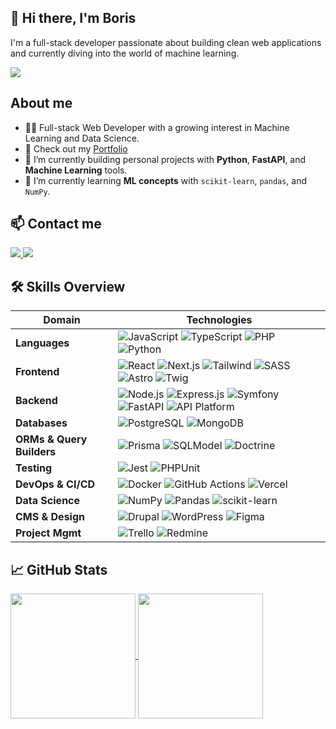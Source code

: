 ## 👋 Hi there, I'm Boris

I'm a full-stack developer passionate about building clean web applications and currently diving into the world of machine learning.

![](https://komarev.com/ghpvc/?username=boris-picard&label=VIEWS&abbreviated=true&style=for-the-badge)

## **About me**

- 👨‍💻 Full-stack Web Developer with a growing interest in Machine Learning and Data Science.
- 🚀 Check out my [Portfolio](https://www.boris-picard.com/)
- 🔭 I’m currently building personal projects with **Python**, **FastAPI**, and **Machine Learning** tools.
- 🌱 I’m currently learning **ML concepts** with `scikit-learn`, `pandas`, and `NumPy`.

## 📫 Contact me

<a href="mailto:picard.boris@gmail.com?subject=[GitHub]">
  <img src="https://img.shields.io/badge/Gmail-D14836?style=for-the-badge&logo=gmail&logoColor=white"/>
</a>

<a href="https://www.linkedin.com/in/boris-picard-2906029b/">
  <img src="https://img.shields.io/badge/LinkedIn-0077B5?style=for-the-badge&logo=linkedin&logoColor=white"/>
</a>

## 🛠 Skills Overview

| Domain                  | Technologies                                                                 |
|--------------------------|------------------------------------------------------------------------------|
| **Languages**             | ![JavaScript](https://img.shields.io/badge/JavaScript-F7DF1E?style=flat-square&logo=javascript&logoColor=black) ![TypeScript](https://img.shields.io/badge/TypeScript-007ACC?style=flat-square&logo=typescript&logoColor=white) ![PHP](https://img.shields.io/badge/PHP-777BB4?style=flat-square&logo=php&logoColor=white) ![Python](https://img.shields.io/badge/Python-FFD43B?style=flat-square&logo=python&logoColor=blue) |
| **Frontend**              | ![React](https://img.shields.io/badge/React-20232A?style=flat-square&logo=react&logoColor=61DAFB) ![Next.js](https://img.shields.io/badge/Next.js-000000?style=flat-square&logo=nextdotjs&logoColor=white) ![Tailwind](https://img.shields.io/badge/Tailwind_CSS-38B2AC?style=flat-square&logo=tailwind-css&logoColor=white) ![SASS](https://img.shields.io/badge/Sass-CC6699?style=flat-square&logo=sass&logoColor=white) ![Astro](https://img.shields.io/badge/Astro-0C1222?style=flat-square&logo=astro&logoColor=FDFDFE) ![Twig](https://img.shields.io/badge/Twig-FFF?style=flat-square&logo=twig&logoColor=black) |
| **Backend**               | ![Node.js](https://img.shields.io/badge/Node.js-339933?style=flat-square&logo=nodedotjs&logoColor=white) ![Express.js](https://img.shields.io/badge/Express.js-000000?style=flat-square&logo=express&logoColor=white) ![Symfony](https://img.shields.io/badge/Symfony-000000?style=flat-square&logo=symfony&logoColor=white) ![FastAPI](https://img.shields.io/badge/FastAPI-009688?style=flat-square&logo=fastapi&logoColor=white) ![API Platform](https://img.shields.io/badge/API_Platform-2F303E?style=flat-square&logo=api&logoColor=white) |
| **Databases**             | ![PostgreSQL](https://img.shields.io/badge/PostgreSQL-4169E1?style=flat-square&logo=postgresql&logoColor=white) ![MongoDB](https://img.shields.io/badge/MongoDB-47A248?style=flat-square&logo=mongodb&logoColor=white) |
| **ORMs & Query Builders** | ![Prisma](https://img.shields.io/badge/Prisma-2D3748?style=flat-square&logo=prisma&logoColor=white) ![SQLModel](https://img.shields.io/badge/SQLModel-2D3F54?style=flat-square&logo=python&logoColor=white) ![Doctrine](https://img.shields.io/badge/Doctrine-FF8C00?style=flat-square&logo=php&logoColor=white) |
| **Testing**               | ![Jest](https://img.shields.io/badge/Jest-C21325?style=flat-square&logo=jest&logoColor=white) ![PHPUnit](https://img.shields.io/badge/PHPUnit-6C7EB7?style=flat-square&logo=php&logoColor=white) |
| **DevOps & CI/CD**        | ![Docker](https://img.shields.io/badge/Docker-2CA5E0?style=flat-square&logo=docker&logoColor=white) ![GitHub Actions](https://img.shields.io/badge/GitHub_Actions-2088FF?style=flat-square&logo=githubactions&logoColor=white) ![Vercel](https://img.shields.io/badge/Vercel-000000?style=flat-square&logo=vercel&logoColor=white) |
| **Data Science**          | ![NumPy](https://img.shields.io/badge/NumPy-013243?style=flat-square&logo=numpy&logoColor=white) ![Pandas](https://img.shields.io/badge/Pandas-150458?style=flat-square&logo=pandas&logoColor=white) ![scikit-learn](https://img.shields.io/badge/scikit--learn-F7931E?style=flat-square&logo=scikit-learn&logoColor=white) |
| **CMS & Design**          | ![Drupal](https://img.shields.io/badge/Drupal-0678BE?style=flat-square&logo=drupal&logoColor=white) ![WordPress](https://img.shields.io/badge/WordPress-21759B?style=flat-square&logo=wordpress&logoColor=white) ![Figma](https://img.shields.io/badge/Figma-F24E1E?style=flat-square&logo=figma&logoColor=white) |
| **Project Mgmt**          | ![Trello](https://img.shields.io/badge/Trello-0052CC?style=flat-square&logo=trello&logoColor=white) ![Redmine](https://img.shields.io/badge/Redmine-B32024?style=flat-square&logo=redmine&logoColor=white) |


## 📈 GitHub Stats

<a href="https://github.com/Boris-Picard">
  <img height=200 align="center" src="https://streak-stats.demolab.com?user=boris-picard&theme=highcontrast&hide_border=true&card_width=450"/>
</a>

<a href="https://github.com/Boris-Picard">
  <img height=200 align="center" src="https://github-readme-stats.vercel.app/api/top-langs/?username=boris-picard&layout=compact&theme=highcontrast&hide_border=true&card_width=300"/>
</a>
